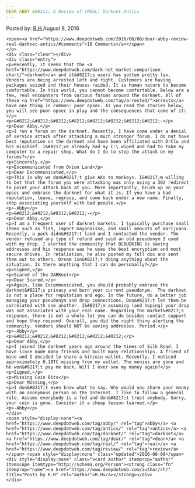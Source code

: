 ```yaml
---
DEAR ABBY &#8211; A Review of (REAL) Darknet Antics
---
```

<article class="post-listing post-15032 post type-post status-publish format-standard has-post-thumbnail hentry category-deepdot-news tag-abby tag-antics tag-darknet tag-dear tag-real tag-review">
    <div class="post-inner">
    <p class="post-meta">
    <span>Posted by: <a href="https://www.deepdotweb.com/author/rh/" title="">R.H </a></span>
    <span>August 8, 2016</span>
    
    <span><a href="https://www.deepdotweb.com/2016/08/08/dear-abby-review-real-darknet-antics/#comments">10 Comments</a></span>
    </p>
    <div class="clear"></div>
    <div class="entry">
    <p>Recently, it seems that the <a href="https://www.deepdotweb.com/dark-net-market-comparison-chart/">darknet</a> and it&#8217;s users has gotten pretty lax. Vendors are being arrested left and right. Customers are having packages seized and their houses raided. It is human nature to become comfortable. In this world, you cannot become comfortable. Below are a few, real encounters from various forums around the darknet. All of these <a href="https://www.deepdotweb.com/tag/arrested/">arrests</a> have one thing in common: poor opsec. As you read the stories below, you will see poor opsec in play and the consequences that come of it:</p>
    <p>&#8212;&#8212;&#8212;&#8212;&#8212;&#8212;&#8212;&#8212;-</p>
    <p>Dear Abby,</p>
    <p>I run a forum on the darknet. Recently, I have come under a denial of service attack after attacking a much stronger forum. I do not have best reputation on the darknet and have been affiliated with DrClu and his mischief. I&#8217;ve already had my C:\ wiped and had to take my computer to a repair shop. What do I do to stop the attack on my forums?</p>
    <p>Sincerely,</p>
    <p>Excommunicated from Onion Land</p>
    <p>Dear Excommunicated,</p>
    <p>This is why we don&#8217;t give AKs to monkeys. I&#8217;m willing to bet that the forum you were attacking was only using a 302 redirect to point your attack back at you. More importantly, brush up on your opsec and embrace the darknet for what it is. If you have a bad reputation, leave, regroup, and come back under a new name. Finally, stop associating yourself with bad people.</p>
    <p>-Abby</p>
    <p>&#8212;&#8212;&#8212;&#8212;-</p>
    <p>Dear Abby,</p>
    <p>I am a frequent user of darknet markets. I typically purchase small items such as fish, import mayonaisse, and small amounts of marijuana. Recently, a pack didn&#8217;t land and I contacted the vendor. The vendor refused any type of refund and said an old pseudonym I used with my drop. I alerted the community that BCBUDKING is saving addresses and his response was he uses the best encryption and most secure drives. In retaliation, he also posted my full dox and sent them out to others. Dream isn&#8217;t doing anything about the situation. Is there anything that I can do personally?</p>
    <p>Signed,</p>
    <p>Scared of the DARKnet</p>
    <p>Dear Scared,</p>
    <p>Again, like Excommunicated, you should probably embrace the darknet&#8217;s privacy and burn your current pseudonym.  The darknet is not a place for reputation and ego. In the future, do a better job managing your pseudonym and drop connections. Don&#8217;t let them be correlated with one another. I&#8217;m assuming (and hoping) your drop was not associated with your real name. Regarding the market&#8217;s response, there is not a whole lot you can do besides contact support and hope they respond. Overall, you did the right thing alerting the community. Vendors should NOT be saving addresses. Period.</p>
    <p>-Abby</p>
    <p>&#8212;&#8212;&#8212;&#8212;&#8212;&#8212;</p>
    <p>Dear Abby,</p>
    <p>I joined the darknet years ago around the times of Silk Road. I have since made many friends and built many relationships. A friend of mine and I decided to share a bitcoin wallet. Recently, I noticed approximately 0.1BTC missing from my wallet. The monies are gone and he won&#8217;t pay me back. Will I ever see my money again?</p>
    <p>Signed,</p>
    <p>Missing Coin Bits</p>
    <p>Dear Missing,</p>
    <p>I don&#8217;t even know what to say. Why would you share your money with an anonymous person on the Internet. I like to follow a general rule. Assume everybody is a fed and don&#8217;t trust anybody. Sorry, your coin is gone. Consider it a cheap lesson learned.</p>
    <p>-Abby</p>
    </div>
    <span style="display:none"><a href="https://www.deepdotweb.com/tag/abby/" rel="tag">abby</a> <a href="https://www.deepdotweb.com/tag/antics/" rel="tag">antics</a> <a href="https://www.deepdotweb.com/tag/darknet/" rel="tag">darknet</a> <a href="https://www.deepdotweb.com/tag/dear/" rel="tag">dear</a> <a href="https://www.deepdotweb.com/tag/real/" rel="tag">real</a> <a href="https://www.deepdotweb.com/tag/review/" rel="tag">review</a></span> <span style="display:none" class="updated">2016-08-08</span>
    <div style="display:none" class="vcard author" itemprop="author" itemscope itemtype="http://schema.org/Person"><strong class="fn" itemprop="name"><a href="https://www.deepdotweb.com/author/rh/" title="Posts by R.H" rel="author">R.H</a></strong></div>
    </div>
</article>

